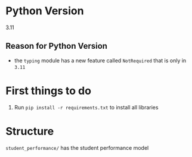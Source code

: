# Python Version

3.11

## Reason for Python Version

-   the `typing` module has a new feature called `NotRequired` that is only in `3.11`

# First things to do

1. Run `pip install -r requirements.txt` to install all libraries

# Structure

`student_performance/` has the student performance model
